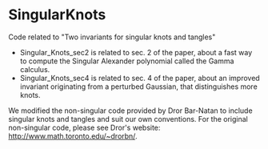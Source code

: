 # SingularKnots
Code related to "Two invariants for singular knots and tangles"
- Singular_Knots_sec2 is related to sec. 2 of the paper, about a fast way to compute the Singular Alexander polynomial called the Gamma calculus.
- Singular_Knots_sec4 is related to sec. 4 of the paper, about an improved invariant originating from a perturbed Gaussian, that distinguishes more knots.

We modified the non-singular code provided by Dror Bar-Natan to include singular knots and tangles and suit our own conventions.
For the original non-singular code, please see Dror's website: http://www.math.toronto.edu/~drorbn/.
